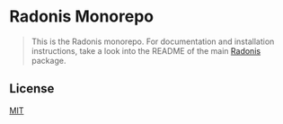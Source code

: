 # Radonis Monorepo

> This is the Radonis monorepo. For documentation and installation instructions, take a look into the README of the main [Radonis](https://github.com/microeinhundert/radonis/tree/main/packages/radonis) package.

## License

[MIT](LICENSE)
